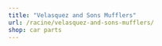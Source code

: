 ```yaml
---
title: "Velasquez and Sons Mufflers"
url: /racine/velasquez-and-sons-mufflers/
shop: car parts
---
```

